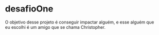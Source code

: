 # desafioOne
O objetivo desse projeto é conseguir impactar alguém, e esse alguém que eu escolhi é um amigo que se chama Christopher.
